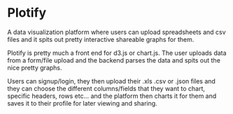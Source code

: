 # Plotify
A data visualization platform where users can upload spreadsheets and csv files and it spits out pretty interactive shareable graphs for them.

Plotify is pretty much a front end for d3.js or chart.js. The user uploads data from a form/file upload and the backend parses the data and spits out the nice pretty graphs.

Users can signup/login, they then upload their .xls .csv or .json files and they can choose the different columns/fields that they want to chart, specific headers, rows etc... and the platform then charts it for them and saves it to their profile for later viewing and sharing.
